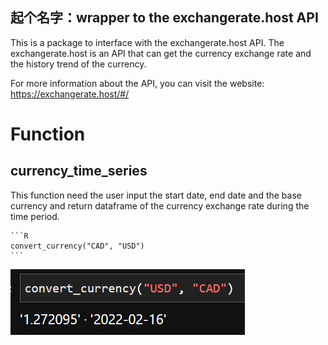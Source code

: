 ## 起个名字：wrapper to the exchangerate.host API

This is a package to interface with the exchangerate.host API. The exchangerate.host is an API that can get the currency exchange rate and the history trend of the currency. 

For more information about the API, you can visit the website: https://exchangerate.host/#/

# Function

## currency_time_series

This function need the user input the start date, end date and the base currency and return dataframe of the currency exchange rate during the time period. 

    ```R
    convert_currency("CAD", "USD")
    ```

![Output Picture](picture/convert_currency.png)